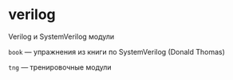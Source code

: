 # verilog 
Verilog и SystemVerilog модули

`book` — упражнения из книги по SystemVerilog (Donald Thomas)

`tng` — тренировочные модули


